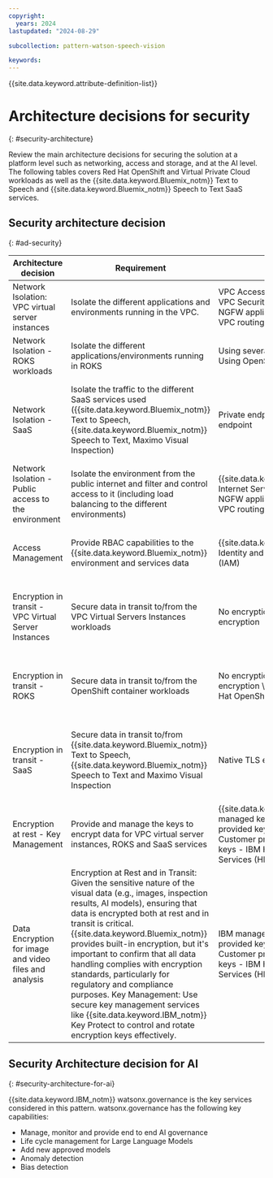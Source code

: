 ```yaml
---
copyright:
  years: 2024
lastupdated: "2024-08-29"

subcollection: pattern-watson-speech-vision

keywords:
---
```

{{site.data.keyword.attribute-definition-list}}

# Architecture decisions for security
{: #security-architecture}

Review the main architecture decisions for securing the solution at a platform level such as networking, access and storage, and at the AI level. The following tables covers Red Hat OpenShift and Virtual Private Cloud workloads as well as the {{site.data.keyword.Bluemix_notm}} Text to Speech and {{site.data.keyword.Bluemix_notm}} Speech to Text SaaS services.

## Security architecture decision
{: #ad-security}

| Architecture decision                                  | Requirement                                                                                                                                                                                                                                                                                                                                                                                                                                                                                                                                                                      | Options                                                                                                                                                       | Decision                                                                 | Rationale                                                                                                                                                                                                                                    |
| ------------------------------------------------------ | -------------------------------------------------------------------------------------------------------------------------------------------------------------------------------------------------------------------------------------------------------------------------------------------------------------------------------------------------------------------------------------------------------------------------------------------------------------------------------------------------------------------------------------------------------------------------------- | ------------------------------------------------------------------------------------------------------------------------------------------------------------- | ------------------------------------------------------------------------ | -------------------------------------------------------------------------------------------------------------------------------------------------------------------------------------------------------------------------------------------- |
| Network Isolation: VPC virtual server instances       | Isolate the different applications and environments running in the VPC.                                                                                                                                                                                                                                                                                                                                                                                                                                                                                                               | VPC Access Control Lists (ACLs) \n VPC Security Groups \n VPC NGFW appliance combined with VPC routing tables                                      | VPC Access Control Lists (ACLs) \n and \n VPC Security Groups | Native VPC capabilities, simpler to implement and no specific skills required                                                                                                                                                                |
| Network Isolation - ROKS workloads                     | Isolate the different applications/environments running in ROKS                                                                                                                                                                                                                                                                                                                                                                                                                                                                                                                  | Using several OpenShift clusters \n Using OpenShift network policies                                                                                    | Using OpenShift network policies                                         | Native OpenShift capability, lower infrastructure footprint and cost                                                                                                                                                                         |
| Network Isolation - SaaS                               | Isolate the traffic to the different SaaS services used ({{site.data.keyword.Bluemix_notm}} Text to Speech, {{site.data.keyword.Bluemix_notm}} Speech to Text, Maximo Visual Inspection)                                                                                                                                                                                                                                                                                                                                                                                         | Private endpoint (VPE) \n Public endpoint                                                                                                                | Private endpoint (VPE)                                                   | SaaS services are by definition (in most cases) multitenant and accessed through the same target, however using a VPC private endpoint at least ensures that the path remains private thus increasing the security and avoiding egress costs |
| Network Isolation - Public access to the environment   | Isolate the environment from the public internet and filter and control access to it (including load balancing to the different environments)                                                                                                                                                                                                                                                                                                                                                                                                                                    | {{site.data.keyword.Bluemix_notm}} Internet Services (CIS) \n VPC NGFW appliance combined with VPC routing tables                                        | {{site.data.keyword.Bluemix_notm}} Internet Services (CIS)               | As a service offering, easier to implement and with better scalability                                                                                                                                                                       |
| Access Management                                      | Provide RBAC capabilities to the {{site.data.keyword.Bluemix_notm}} environment and services data                                                                                                                                                                                                                                                                                                                                                                                                                                                                                | {{site.data.keyword.Bluemix_notm}} Identity and Access Management (IAM)                                                                                       | {{site.data.keyword.Bluemix_notm}} Identity and Access Management (IAM)  | Built-in {{site.data.keyword.Bluemix_notm}} capability, supported by all {{site.data.keyword.Bluemix_notm}} services                                                                                                                         |
| Encryption in transit - VPC Virtual Server Instances   | Secure data in transit to/from the VPC Virtual Servers Instances workloads                                                                                                                                                                                                                                                                                                                                                                                                                                                                                                       | No encryption \n Application level encryption                                                                                                           | Application level encryption                                             | Only way to implement encryption in transit for application running on a VPC virtual server instance, if the application is not publicly exposed, no encryption might be acceptable but this depends on the exact customer's requirements    |
| Encryption in transit - ROKS                           | Secure data in transit to/from the OpenShift container workloads                                                                                                                                                                                                                                                                                                                                                                                                                                                                                                                 | No encryption \n Application level encryption \n Service Mesh for Red Hat OpenShift                                                               | Application level encryption                                             | Lower infrastructure footprint and simpler Openshift cluster design and management, same approach needed to secure VPC virtual server instances communications in any case                                                                   |
| Encryption in transit - SaaS                           | Secure data in transit to/from {{site.data.keyword.Bluemix_notm}} Text to Speech, {{site.data.keyword.Bluemix_notm}} Speech to Text and Maximo Visual Inspection                                                                                                                                                                                                                                                                                                                                                                                                                 | Native TLS encryption                                                                                                                                         | Native TLS encryption                                                    | Text to Speech, {{site.data.keyword.Bluemix_notm}} Speech to Text are exposed via HTTP and WebSocket interfaces and natively support TLS 1.2. Maximo Visual Inspection is exposed via REST APIs which also support TLS natively.             |
| Encryption at rest - Key Management                    | Provide and manage the keys to encrypt data for VPC virtual server instances, ROKS and SaaS services                                                                                                                                                                                                                                                                                                                                                                                                                                                                             | {{site.data.keyword.IBM_notm}} managed keys \n  Customer provided keys - IBM Key Protect \n  Customer provided and controlled keys - IBM Hyper Protect Crypto Services (HPCS)  | IBM managed keys                                                         | Native solution, compatible with all {{site.data.keyword.Bluemix_notm}} services. However this is dependent on the exact customer's requirements in terms of control over the encryption keys                                                |
| Data Encryption for image and video files and analysis | Encryption at Rest and in Transit: Given the sensitive nature of the visual data (e.g., images, inspection results, AI models), ensuring that data is encrypted both at rest and in transit is critical. {{site.data.keyword.Bluemix_notm}} provides built-in encryption, but it's important to confirm that all data handling complies with encryption standards, particularly for regulatory and compliance purposes. Key Management: Use secure key management services like {{site.data.keyword.IBM_notm}} Key Protect to control and rotate encryption keys effectively. | IBM managed keys \n  Customer provided keys - IBM Key Protect \n  Customer provided and controlled keys - IBM Hyper Protect Crypto Services (HPCS). | IBM managed keys for images and video shared for Maximo                  | Native solution, compatible with all {{site.data.keyword.Bluemix_notm}} services. However this is dependent on the exact customer's requirements in terms of control over the encryption keys                                                |

## Security Architecture decision for AI
{: #security-architecture-for-ai}

{{site.data.keyword.IBM_notm}} watsonx.governance is the key services considered in this pattern. watsonx.governance has the following key capabilities:

* Manage, monitor and provide end to end AI governance
* Life cycle management for Large Language Models
* Add new approved models
* Anomaly detection
* Bias detection
